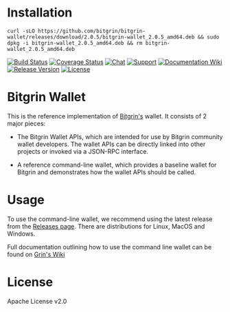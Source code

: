 # Installation
```
curl -sLO https://github.com/bitgrin/bitgrin-wallet/releases/download/2.0.5/bitgrin-wallet_2.0.5_amd64.deb && sudo dpkg -i bitgrin-wallet_2.0.5_amd64.deb && rm bitgrin-wallet_2.0.5_amd64.deb
```

[![Build Status](https://dev.azure.com/mimblewimble/grin-wallet/_apis/build/status/mimblewimble.bitgrin-wallet?branchName=master)](https://dev.azure.com/mimblewimble/grin-wallet/_build/latest?definitionId=3&branchName=master)
[![Coverage Status](https://img.shields.io/codecov/c/github/mimblewimble/grin-wallet/master.svg)](https://codecov.io/gh/mimblewimble/grin-wallet)
[![Chat](https://img.shields.io/gitter/room/grin_community/Lobby.svg)](https://gitter.im/grin_community/Lobby)
[![Support](https://img.shields.io/badge/support-on%20gitter-brightgreen.svg)](https://gitter.im/grin_community/support)
[![Documentation Wiki](https://img.shields.io/badge/doc-wiki-blue.svg)](https://github.com/mimblewimble/docs/wiki)
[![Release Version](https://img.shields.io/github/release/mimblewimble/grin-wallet.svg)](https://github.com/mimblewimble/grin-wallet/releases)
[![License](https://img.shields.io/github/license/mimblewimble/grin-wallet.svg)](https://github.com/mimblewimble/grin-wallet/blob/master/LICENSE)

# Bitgrin Wallet

This is the reference implementation of [Bitgrin's](https://github.com/bitgrin/bitgrin-wallet) wallet. It consists of 2 major pieces:

* The Bitgrin Wallet APIs, which are intended for use by Bitgrin community wallet developers. The wallet APIs can be directly linked into other projects or invoked via a JSON-RPC interface.

* A reference command-line wallet, which provides a baseline wallet for Bitgrin and demonstrates how the wallet APIs should be called.

# Usage

To use the command-line wallet, we recommend using the latest release from the [Releases page](https://github.com/mimblewimble/grin-wallet/releases). There are distributions for Linux, MacOS and Windows.

Full documentation outlining how to use the command line wallet can be found on [Grin's Wiki](https://github.com/mimblewimble/docs/wiki/Wallet-User-Guide)

# License

Apache License v2.0

